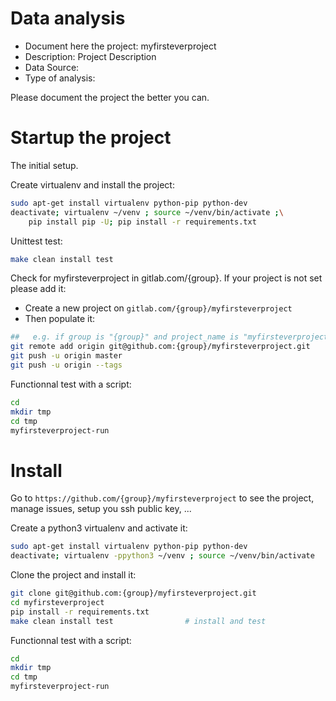 # Data analysis
- Document here the project: myfirsteverproject
- Description: Project Description
- Data Source:
- Type of analysis:

Please document the project the better you can.

# Startup the project

The initial setup.

Create virtualenv and install the project:
```bash
sudo apt-get install virtualenv python-pip python-dev
deactivate; virtualenv ~/venv ; source ~/venv/bin/activate ;\
    pip install pip -U; pip install -r requirements.txt
```

Unittest test:
```bash
make clean install test
```

Check for myfirsteverproject in gitlab.com/{group}.
If your project is not set please add it:

- Create a new project on `gitlab.com/{group}/myfirsteverproject`
- Then populate it:

```bash
##   e.g. if group is "{group}" and project_name is "myfirsteverproject"
git remote add origin git@github.com:{group}/myfirsteverproject.git
git push -u origin master
git push -u origin --tags
```

Functionnal test with a script:

```bash
cd
mkdir tmp
cd tmp
myfirsteverproject-run
```

# Install

Go to `https://github.com/{group}/myfirsteverproject` to see the project, manage issues,
setup you ssh public key, ...

Create a python3 virtualenv and activate it:

```bash
sudo apt-get install virtualenv python-pip python-dev
deactivate; virtualenv -ppython3 ~/venv ; source ~/venv/bin/activate
```

Clone the project and install it:

```bash
git clone git@github.com:{group}/myfirsteverproject.git
cd myfirsteverproject
pip install -r requirements.txt
make clean install test                # install and test
```
Functionnal test with a script:

```bash
cd
mkdir tmp
cd tmp
myfirsteverproject-run
```
